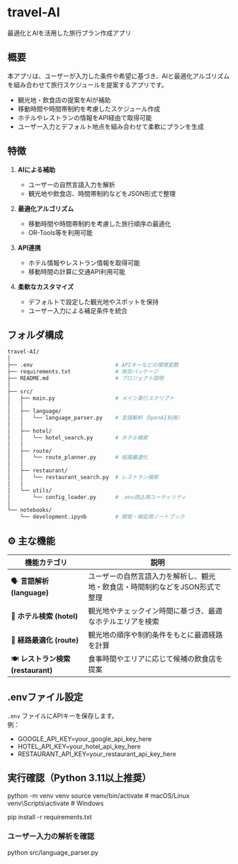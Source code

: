 # travel-AI

最適化とAIを活用した旅行プラン作成アプリ

## 概要

本アプリは、ユーザーが入力した条件や希望に基づき、AIと最適化アルゴリズムを組み合わせて旅行スケジュールを提案するアプリです。

- 観光地・飲食店の提案をAIが補助  
- 移動時間や時間帯制約を考慮したスケジュール作成  
- ホテルやレストランの情報をAPI経由で取得可能  
- ユーザー入力とデフォルト地点を組み合わせて柔軟にプランを生成  

## 特徴

1. **AIによる補助**  
   - ユーザーの自然言語入力を解析  
   - 観光地や飲食店、時間帯制約などをJSON形式で整理  

2. **最適化アルゴリズム**  
   - 移動時間や時間帯制約を考慮した旅行順序の最適化  
   - OR-Tools等を利用可能  

3. **API連携**  
   - ホテル情報やレストラン情報を取得可能  
   - 移動時間の計算に交通API利用可能  

4. **柔軟なカスタマイズ**  
   - デフォルトで設定した観光地やスポットを保持  
   - ユーザー入力による補足条件を統合  

## フォルダ構成
```bash
travel-AI/
│
├── .env                          # APIキーなどの環境変数
├── requirements.txt              # 依存パッケージ
├── README.md                     # プロジェクト説明
│
├── src/
│   ├── main.py                   # メイン実行スクリプト
│   │
│   ├── language/                 
│   │   └── language_parser.py    # 言語解析（OpenAI利用）
│   │
│   ├── hotel/                    
│   │   └── hotel_search.py       # ホテル検索
│   │
│   ├── route/                    
│   │   └── route_planner.py      # 経路最適化
│   │
│   ├── restaurant/               
│   │   └── restaurant_search.py  # レストラン検索
│   │
│   └── utils/
│       └── config_loader.py      # .env読込用ユーティリティ
│
└── notebooks/
    └── development.ipynb         # 開発・検証用ノートブック
```

## ⚙️ 主な機能

| 機能カテゴリ | 説明 |
|---------------|------|
| 🗣 **言語解析 (language)** | ユーザーの自然言語入力を解析し、観光地・飲食店・時間制約などをJSON形式で整理 |
| 🏨 **ホテル検索 (hotel)** | 観光地やチェックイン時間に基づき、最適なホテルエリアを検索 |
| 🚗 **経路最適化 (route)** | 観光地の順序や制約条件をもとに最適経路を計算 |
| 🍽 **レストラン検索 (restaurant)** | 食事時間やエリアに応じて候補の飲食店を提案 |

## .envファイル設定
`.env` ファイルにAPIキーを保存します。  
例：
- GOOGLE_API_KEY=your_google_api_key_here
- HOTEL_API_KEY=your_hotel_api_key_here
- RESTAURANT_API_KEY=your_restaurant_api_key_here

## 実行確認（Python 3.11以上推奨）
python -m venv venv
source venv/bin/activate  # macOS/Linux
venv\Scripts\activate     # Windows

pip install -r requirements.txt

### ユーザー入力の解析を確認
python src/language_parser.py


